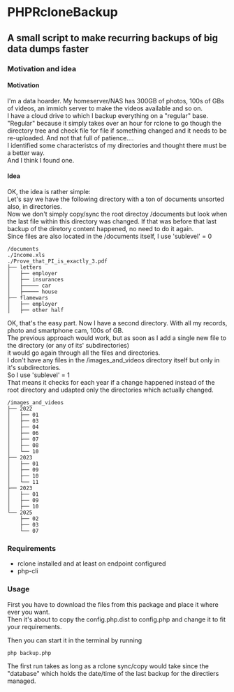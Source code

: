 # PHPRcloneBackup

## A small script to make recurring backups of big data dumps faster

### Motivation and idea
#### Motivation
I'm a data hoarder. My homeserver/NAS has 300GB of photos, 100s of GBs of videos, an immich server to make the videos available and so on.  
I have a cloud drive to which I backup everything on a "regular" base.  
"Regular" because it simply takes over an hour for rclone to go though the directory tree and check file for file if something changed and it needs to be re-uploaded. And not that full of patience....      
I identified some characteristcs of my directories and thought there must be a better way.  
And I think I found one.
#### Idea
OK, the idea is rather simple:  
Let's say we have the following directory with a ton of documents unsorted also, in directories.  
Now we don't simply copy/sync the root directoy /documents but look when the last file within this directory was changed.
If that was before that last backup of the diretory content happened, no need to do it again.  
Since files are also located in the /documents itself, I use 'sublevel' = 0

```
/documents
./Income.xls  
./Prove_that_PI_is_exactly_3.pdf  
├── letters  
│   ├── employer    
│   ├── insurances  
│   ├───── car  
│   ├───── house
├── flamewars  
│   ├── employer    
│   ├── other half  
```
OK, that's the easy part. Now I have a second directory. With all my records, photo and smartphone cam, 100s of GB.  
The previous approach would work, but as soon as I add a single new file to the directory (or any of its' subdirectories)  
it would go again through all the files and directories.  
I don't have any files in the /images_and_videos directory itself but only in it's subdirectories.  
So I use 'sublevel' = 1  
That means it checks for each year if a change happened instead of the root directory and udapted only the directories which actually changed.

```
/images_and_videos
├── 2022  
│   ├── 01  
│   ├── 03  
│   ├── 04  
│   ├── 06  
│   ├── 07  
│   ├── 08  
│   └── 10  
├── 2023  
│   ├── 01  
│   ├── 09  
│   ├── 10  
│   └── 11  
├── 2023  
│   ├── 01  
│   ├── 09  
│   ├── 10  
└── 2025   
    ├── 02  
    ├── 03  
    └── 07  

```

### Requirements
  - rclone installed and at least on endpoint configured
  - php-cli

### Usage
First you have to download the files from this package and place it where ever you want.  
Then it's about to copy the config.php.dist to config.php and change it to fit your requirements.  

Then you can start it in the terminal by running  
```
php backup.php  
```
The first run takes as long as a rclone sync/copy would take since the "database" which holds the date/time of the last backup for the directiers managed.